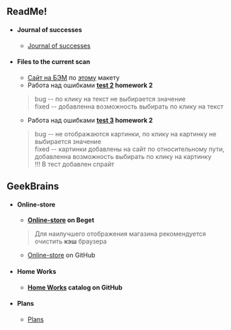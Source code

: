## ReadMe!
*   #### Journal of successes
       * [Journal of successes](http://g98265di.beget.tech/Journal%20of%20successes/Journal%20of%20successes.html "Journal of successes")
*   #### Files to the current scan
       * [Сайт на БЭМ](http://g98265di.beget.tech/HTML/HomeWork5/BEM/index.html) по [этому](http://www.os-templates.com/free-psd-templates/lifestyle) макету
       * Работа над ошибками **[test 2](http://g98265di.beget.tech/HTML/homeWork2/Tests/test2.html) homework 2**<br>
       >bug -- по клику на текст не выбирается значение<br>
	>fixed -- добавленна возможность выбирать по клику на текст
       * Работа над ошибками **[test 3](http://g98265di.beget.tech/HTML/homeWork2/Tests/test3/test3.html) homework 2**<br>
       >bug -- не отображаются картинки, по клику на картинку не выбирается значение<br>
	>fixed -- картинки добавлены на сайт по относительному пути, добавленна возможность выбирать по клику на картинку<br>
	>!!! В тест добавлен спрайт

## GeekBrains
       
*   #### Online-store
       * **[Online-store](http://g98265di.beget.tech/ "Tehno-market") on Beget**
       >Для наилучшего отображения магазина рекомендуется очистить **кэш** браузера
       * [Online-store](https://github.com/BigGeekBrain/Geek-test/tree/master/Online-store/ "Tehno-market") on GitHub
*   #### Home Works
       * **[Home Works](https://github.com/BigGeekBrain/Geek-test/tree/master/Courses/HTML-CSS/HomeWork/ "HomeWork") catalog on GitHub**

*   #### Plans
       * [Plans](http://g98265di.beget.tech/Plans/Plans.html "Plans")
        
